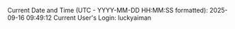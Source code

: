 Current Date and Time (UTC - YYYY-MM-DD HH:MM:SS formatted): 2025-09-16 09:49:12
Current User's Login: luckyaiman
